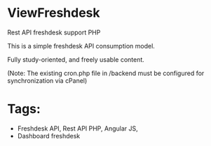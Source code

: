 # ViewFreshdesk
Rest API freshdesk support PHP

This is a simple freshdesk API consumption model.

Fully study-oriented, and freely usable content.

(Note: The existing cron.php file in /backend must be configured for synchronization via cPanel)

# Tags:
- Freshdesk API, Rest API PHP, Angular JS,
- Dashboard freshdesk
